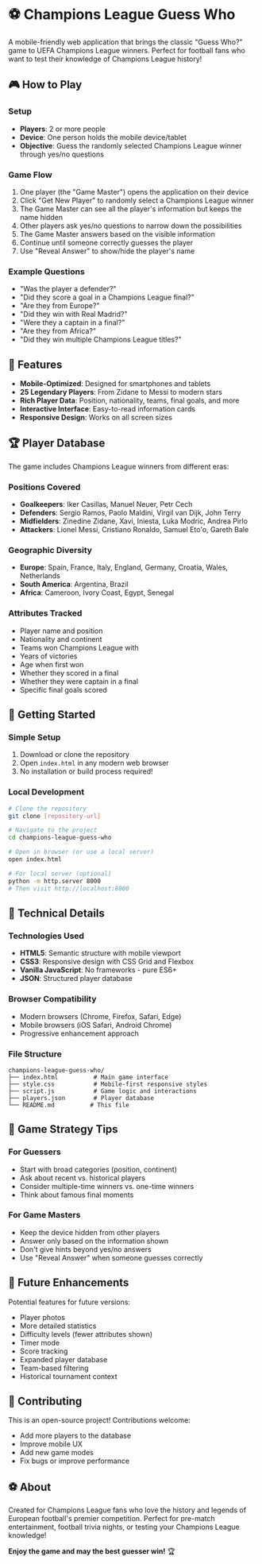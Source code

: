 # ⚽ Champions League Guess Who

A mobile-friendly web application that brings the classic "Guess Who?" game to UEFA Champions League winners. Perfect for football fans who want to test their knowledge of Champions League history!

## 🎮 How to Play

### Setup
- **Players**: 2 or more people
- **Device**: One person holds the mobile device/tablet
- **Objective**: Guess the randomly selected Champions League winner through yes/no questions

### Game Flow
1. One player (the "Game Master") opens the application on their device
2. Click "Get New Player" to randomly select a Champions League winner
3. The Game Master can see all the player's information but keeps the name hidden
4. Other players ask yes/no questions to narrow down the possibilities
5. The Game Master answers based on the visible information
6. Continue until someone correctly guesses the player
7. Use "Reveal Answer" to show/hide the player's name

### Example Questions
- "Was the player a defender?"
- "Did they score a goal in a Champions League final?"
- "Are they from Europe?"
- "Did they win with Real Madrid?"
- "Were they a captain in a final?"
- "Are they from Africa?"
- "Did they win multiple Champions League titles?"

## 📱 Features

- **Mobile-Optimized**: Designed for smartphones and tablets
- **25 Legendary Players**: From Zidane to Messi to modern stars
- **Rich Player Data**: Position, nationality, teams, final goals, and more
- **Interactive Interface**: Easy-to-read information cards
- **Responsive Design**: Works on all screen sizes

## 🏆 Player Database

The game includes Champions League winners from different eras:

### Positions Covered
- **Goalkeepers**: Iker Casillas, Manuel Neuer, Petr Cech
- **Defenders**: Sergio Ramos, Paolo Maldini, Virgil van Dijk, John Terry
- **Midfielders**: Zinedine Zidane, Xavi, Iniesta, Luka Modric, Andrea Pirlo
- **Attackers**: Lionel Messi, Cristiano Ronaldo, Samuel Eto'o, Gareth Bale

### Geographic Diversity
- **Europe**: Spain, France, Italy, England, Germany, Croatia, Wales, Netherlands
- **South America**: Argentina, Brazil
- **Africa**: Cameroon, Ivory Coast, Egypt, Senegal

### Attributes Tracked
- Player name and position
- Nationality and continent
- Teams won Champions League with
- Years of victories
- Age when first won
- Whether they scored in a final
- Whether they were captain in a final
- Specific final goals scored

## 🚀 Getting Started

### Simple Setup
1. Download or clone the repository
2. Open `index.html` in any modern web browser
3. No installation or build process required!

### Local Development
```bash
# Clone the repository
git clone [repository-url]

# Navigate to the project
cd champions-league-guess-who

# Open in browser (or use a local server)
open index.html

# For local server (optional)
python -m http.server 8000
# Then visit http://localhost:8000
```

## 🔧 Technical Details

### Technologies Used
- **HTML5**: Semantic structure with mobile viewport
- **CSS3**: Responsive design with CSS Grid and Flexbox
- **Vanilla JavaScript**: No frameworks - pure ES6+
- **JSON**: Structured player database

### Browser Compatibility
- Modern browsers (Chrome, Firefox, Safari, Edge)
- Mobile browsers (iOS Safari, Android Chrome)
- Progressive enhancement approach

### File Structure
```
champions-league-guess-who/
├── index.html          # Main game interface
├── style.css           # Mobile-first responsive styles
├── script.js           # Game logic and interactions
├── players.json        # Player database
└── README.md          # This file
```

## 🎯 Game Strategy Tips

### For Guessers
- Start with broad categories (position, continent)
- Ask about recent vs. historical players
- Consider multiple-time winners vs. one-time winners
- Think about famous final moments

### For Game Masters
- Keep the device hidden from other players
- Answer only based on the information shown
- Don't give hints beyond yes/no answers
- Use "Reveal Answer" when someone guesses correctly

## 🚀 Future Enhancements

Potential features for future versions:
- Player photos
- More detailed statistics
- Difficulty levels (fewer attributes shown)
- Timer mode
- Score tracking
- Expanded player database
- Team-based filtering
- Historical tournament context

## 🤝 Contributing

This is an open-source project! Contributions welcome:
- Add more players to the database
- Improve mobile UX
- Add new game modes
- Fix bugs or improve performance

## ⚽ About

Created for Champions League fans who love the history and legends of European football's premier competition. Perfect for pre-match entertainment, football trivia nights, or testing your Champions League knowledge!

**Enjoy the game and may the best guesser win!** 🏆